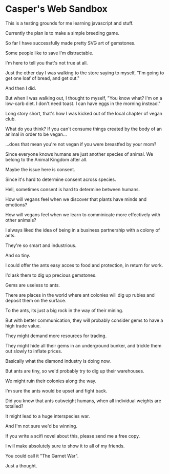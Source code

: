 # Casper's Web Sandbox
This is a testing grounds for me learning javascript and stuff.

Currently the plan is to make a simple breeding game.

So far I have successfully made pretty SVG art of gemstones.

Some people like to save I'm distractable.

I'm here to tell you that's not true at all.

Just the other day I was walking to the store saying to myself, "I'm going to get one loaf of bread, and get out."

And then I did.

But when I was walking out, I thought to myself, "You know what? I'm on a low-carb diet. I don't need toast. I can have eggs in the morning instead."

Long story short, that's how I was kicked out of the local chapter of vegan club.

What do you think? If you can't consume things created by the body of an animal in order to be vegan...

...does that mean you're not vegan if you were breastfed by your mom?

Since everyone knows humans are just another species of animal. We belong to the Animal Kingdom after all.

Maybe the issue here is consent.

Since it's hard to determine consent across species.

Hell, sometimes consent is hard to determine between humans.

How will vegans feel when we discover that plants have minds and emotions?

How will vegans feel when we learn to comminicate more effectively with other animals?

I always liked the idea of being in a business partnership with a colony of ants.

They're so smart and industrious.

And so tiny.

I could offer the ants easy acces to food and protection, in return for work.

I'd ask them to dig up precious gemstones.

Gems are useless to ants.

There are places in the world where ant colonies will dig up rubies and deposit them on the surface.

To the ants, its just a big rock in the way of their mining.

But with better communication, they will probably consider gems to have a high trade value.

They might demand more resources for trading.

They might hide all their gems in an underground bunker, and trickle them out slowly to inflate prices.

Basically what the diamond industry is doing now.

But ants are tiny, so we'd probably try to dig up their warehouses.

We might ruin their colonies along the way.

I'm sure the ants would be upset and fight back.

Did you know that ants outweight humans, when all individual weights are totalled?

It might lead to a huge interspecies war.

And I'm not sure we'd be winning.

If you write a scifi novel about this, please send me a free copy.

I will make absolutely sure to show it to all of my friends.

You could call it "The Garnet War".

Just a thought.
